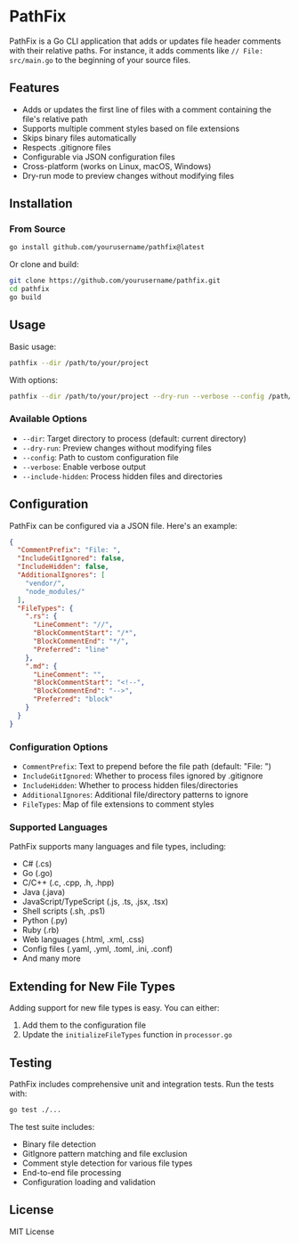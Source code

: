 # PathFix

PathFix is a Go CLI application that adds or updates file header comments with their relative paths. For instance, it adds comments like `// File: src/main.go` to the beginning of your source files.

## Features

- Adds or updates the first line of files with a comment containing the file's relative path
- Supports multiple comment styles based on file extensions
- Skips binary files automatically
- Respects .gitignore files
- Configurable via JSON configuration files
- Cross-platform (works on Linux, macOS, Windows)
- Dry-run mode to preview changes without modifying files

## Installation

### From Source

```bash
go install github.com/yourusername/pathfix@latest
```

Or clone and build:

```bash
git clone https://github.com/yourusername/pathfix.git
cd pathfix
go build
```

## Usage

Basic usage:

```bash
pathfix --dir /path/to/your/project
```

With options:

```bash
pathfix --dir /path/to/your/project --dry-run --verbose --config /path/to/config.json
```

### Available Options

- `--dir`: Target directory to process (default: current directory)
- `--dry-run`: Preview changes without modifying files
- `--config`: Path to custom configuration file
- `--verbose`: Enable verbose output
- `--include-hidden`: Process hidden files and directories

## Configuration

PathFix can be configured via a JSON file. Here's an example:

```json
{
  "CommentPrefix": "File: ",
  "IncludeGitIgnored": false,
  "IncludeHidden": false,
  "AdditionalIgnores": [
    "vendor/",
    "node_modules/"
  ],
  "FileTypes": {
    ".rs": {
      "LineComment": "//",
      "BlockCommentStart": "/*",
      "BlockCommentEnd": "*/",
      "Preferred": "line"
    },
    ".md": {
      "LineComment": "",
      "BlockCommentStart": "<!--",
      "BlockCommentEnd": "-->",
      "Preferred": "block"
    }
  }
}
```

### Configuration Options

- `CommentPrefix`: Text to prepend before the file path (default: "File: ")
- `IncludeGitIgnored`: Whether to process files ignored by .gitignore
- `IncludeHidden`: Whether to process hidden files/directories
- `AdditionalIgnores`: Additional file/directory patterns to ignore
- `FileTypes`: Map of file extensions to comment styles

### Supported Languages

PathFix supports many languages and file types, including:

- C# (.cs)
- Go (.go)
- C/C++ (.c, .cpp, .h, .hpp)
- Java (.java)
- JavaScript/TypeScript (.js, .ts, .jsx, .tsx)
- Shell scripts (.sh, .ps1)
- Python (.py)
- Ruby (.rb)
- Web languages (.html, .xml, .css)
- Config files (.yaml, .yml, .toml, .ini, .conf)
- And many more

## Extending for New File Types

Adding support for new file types is easy. You can either:

1. Add them to the configuration file
2. Update the `initializeFileTypes` function in `processor.go`

## Testing

PathFix includes comprehensive unit and integration tests. Run the tests with:

```bash
go test ./...
```

The test suite includes:

- Binary file detection
- GitIgnore pattern matching and file exclusion
- Comment style detection for various file types
- End-to-end file processing
- Configuration loading and validation

## License

MIT License